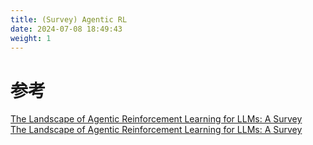 ```yaml
---
title: (Survey) Agentic RL
date: 2024-07-08 18:49:43
weight: 1
---
```




# 参考
[The Landscape of Agentic Reinforcement Learning for LLMs: A Survey](https://www.alphaxiv.org/overview/2509.02547v1)  
[The Landscape of Agentic Reinforcement Learning for LLMs: A Survey](https://chatpaper.com/paper/184829)  